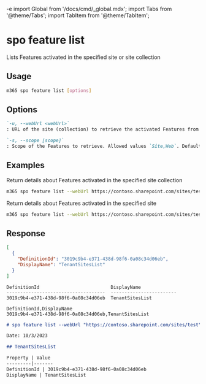 -e <!-- DISCLAIMER: All secrets, passwords, and sensitive values in this document are examples only and not real credentials. -->
import Global from '/docs/cmd/_global.mdx';
import Tabs from '@theme/Tabs';
import TabItem from '@theme/TabItem';

# spo feature list

Lists Features activated in the specified site or site collection

## Usage

```sh
m365 spo feature list [options]
```

## Options

```md definition-list
`-u, --webUrl <webUrl>`
: URL of the site (collection) to retrieve the activated Features from

`-s, --scope [scope]`
: Scope of the Features to retrieve. Allowed values `Site,Web`. Default `Web`
```

<Global />

## Examples

Return details about Features activated in the specified site collection

```sh
m365 spo feature list --webUrl https://contoso.sharepoint.com/sites/test --scope Site
```

Return details about Features activated in the specified site

```sh
m365 spo feature list --webUrl https://contoso.sharepoint.com/sites/test --scope Web
```

## Response

<Tabs>
  <TabItem value="JSON">

  ```json
  [
    {
      "DefinitionId": "3019c9b4-e371-438d-98f6-0a08c34d06eb",
      "DisplayName": "TenantSitesList"
    }
  ]
  ```

  </TabItem>
  <TabItem value="Text">

  ```text
  DefinitionId                          DisplayName
  ------------------------------------  ------------------------
  3019c9b4-e371-438d-98f6-0a08c34d06eb  TenantSitesList
  ```

  </TabItem>
  <TabItem value="CSV">

  ```csv
  DefinitionId,DisplayName
  3019c9b4-e371-438d-98f6-0a08c34d06eb,TenantSitesList
  ```

  </TabItem>
  <TabItem value="Markdown">

  ```md
  # spo feature list --webUrl "https://contoso.sharepoint.com/sites/test" --scope "Site"

  Date: 10/3/2023

  ## TenantSitesList

  Property | Value
  ---------|-------
  DefinitionId | 3019c9b4-e371-438d-98f6-0a08c34d06eb
  DisplayName | TenantSitesList
  ```

  </TabItem>
</Tabs>
